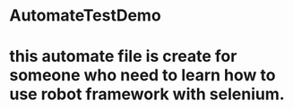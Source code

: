 # AutomateTestDemo
#  this automate file is create for someone who need to learn how to use robot framework with selenium.
